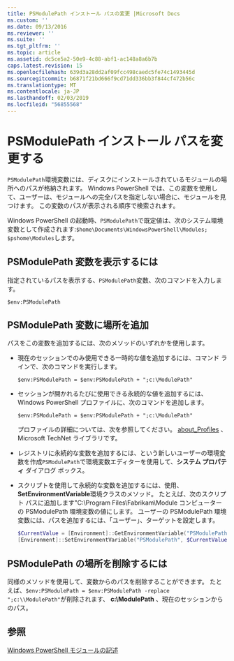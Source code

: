 ```yaml
---
title: PSModulePath インストール パスの変更 |Microsoft Docs
ms.custom: ''
ms.date: 09/13/2016
ms.reviewer: ''
ms.suite: ''
ms.tgt_pltfrm: ''
ms.topic: article
ms.assetid: dc5ce5a2-50e9-4c88-abf1-ac148a8a6b7b
caps.latest.revision: 15
ms.openlocfilehash: 639d3a28dd2af09fcc498caedc5fe74c1493445d
ms.sourcegitcommit: b6871f21bd666f9cd71dd336bb3f844cf472b56c
ms.translationtype: MT
ms.contentlocale: ja-JP
ms.lasthandoff: 02/03/2019
ms.locfileid: "56855568"
---
```

# <a name="modifying-the-psmodulepath-installation-path"></a>PSModulePath インストール パスを変更する

`PSModulePath`環境変数には、ディスクにインストールされているモジュールの場所へのパスが格納されます。 Windows PowerShell では、この変数を使用して、ユーザーは、モジュールへの完全パスを指定しない場合に、モジュールを見つけます。 この変数のパスが表示される順序で検索されます。

Windows PowerShell の起動時、`PSModulePath`で既定値は、次のシステム環境変数として作成されます:`$home\Documents\WindowsPowerShell\Modules; $pshome\Modules`します。

## <a name="to-view-the-psmodulepath-variable"></a>PSModulePath 変数を表示するには

指定されているパスを表示する、`PSModulePath`変数、次のコマンドを入力します。

`$env:PSModulePath`

## <a name="to-add-locations-to-the-psmodulepath-variable"></a>PSModulePath 変数に場所を追加

パスをこの変数を追加するには、次のメソッドのいずれかを使用します。

- 現在のセッションでのみ使用できる一時的な値を追加するには、コマンド ラインで、次のコマンドを実行します。

  `$env:PSModulePath = $env:PSModulePath + ";c:\ModulePath"`

- セッションが開かれるたびに使用できる永続的な値を追加するには、Windows PowerShell プロファイルに、次のコマンドを追加します。

  `$env:PSModulePath = $env:PSModulePath + ";c:\ModulePath"`

  プロファイルの詳細については、次を参照してください。 [about_Profiles](/powershell/module/microsoft.powershell.core/about/about_profiles) 、Microsoft TechNet ライブラリです。

- レジストリに永続的な変数を追加するには、という新しいユーザーの環境変数を作成`PSModulePath`で環境変数エディターを使用して、**システム プロパティ** ダイアログ ボックス。

- スクリプトを使用して永続的な変数を追加するには、使用、 **SetEnvironmentVariable**環境クラスのメソッド。 たとえば、次のスクリプト パスに追加します"C:\Program Files\Fabrikam\Module コンピューターの PSModulePath 環境変数の値にします。 ユーザーの PSModulePath 環境変数には、パスを追加するには、「ユーザー」、ターゲットを設定します。

  ```powershell
  $CurrentValue = [Environment]::GetEnvironmentVariable("PSModulePath", "Machine")
  [Environment]::SetEnvironmentVariable("PSModulePath", $CurrentValue + ";C:\Program Files\Fabrikam\Modules", "Machine")

  ```

## <a name="to-remove-locations-from-the-psmodulepath"></a>PSModulePath の場所を削除するには

同様のメソッドを使用して、変数からのパスを削除することができます。 たとえば、`$env:PSModulePath = $env:PSModulePath -replace ";c:\\ModulePath"`が削除されます、 **c:\ModulePath** 、現在のセッションからのパス。

## <a name="see-also"></a>参照

[Windows PowerShell モジュールの記述](./writing-a-windows-powershell-module.md)
